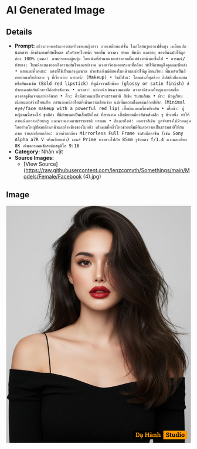 # AI Generated Image

## Details
- **Prompt:** `สร้างภาพพอร์ตเทรตสมจริงของหญิงสาว ภาพเหมือนแฟชั่น ในสไตล์หรูหราแฟชั่นสูง เหมือนปกนิตยสาร อ้างอิงภาพที่อัพโหลด เก็บรักษาใบหน้า รอยยิ้ม ดวงตา ลําคอ สีหน้า และอายุ ของต้นฉบับได้ถูกต้อง 100%
บุคคล: ภาพถ่ายของผู้หญิง โดยเน้นที่ส่วนบนของร่างกายตั้งแต่ช่วงหน้าอกขึ้นไป
• อารมณ์/ท่าทาง: ใบหน้าแสดงออกถึงความมั่นใจและสง่างาม ดวงตาจ้องมองตรงมาที่กล้อง ทำให้ภาพดูดึงดูดและมีพลัง
• แสงและพื้นหลัง: แสงที่ใช้เป็นแสงนุ่มนวล ช่วยขับเน้นมิติของใบหน้าและผิวให้ดูเนียนเรียบ พื้นหลังเป็นสีเทาอ่อนหรือสีกลาง ๆ ที่เรียบง่าย
แต่งหน้า (Makeup)
• ริมฝีปาก: โดดเด่นที่สุดด้วย ลิปสติกสีแดงสดหรือสีแดงเข้ม (Bold red lipstick) ที่ดูฉ่ำวาวเล็กน้อย (glossy or satin finish) สีปากแดงตัดกับผิวขาวได้อย่างชัดเจน
• ดวงตา: แต่งหน้าเน้นความคมชัด ดวงตามีขนาดใหญ่และกลมโต ดวงตาดูชัดเจนและน่าค้นหา
• คิ้ว: คิ้วมีลักษณะเป็นทรงธรรมชาติ สีเข้ม รับกับสีผม
• ผิว: ผิวดูเรียบเนียนและสว่างโทนเย็น การแต่งหน้าสไตล์ที่เน้นความเรียบง่าย แต่เพิ่มความโดดเด่นด้วยสีปาก (Minimal eye/face makeup with a powerful red lip)
เสื้อผ้าและเครื่องประดับ
• เสื้อผ้า: ผู้หญิงคนนี้สวมใส่ ชุดสีดำ ที่มีลักษณะเป็นเสื้อเปิดไหล่ ที่สวยงาม เสื้อมีสายเดี่ยวสีดำเส้นเล็ก ๆ ข้างหนึ่ง ทำให้ภาพเน้นความเรียบหรู และความงามตามธรรมชาติ
ทรงผม • สีและสไตล์: ผมยาวสีเข้ม ถูกจัดทรงให้มีวอลลุ่ม โดยส่วนใหญ่ปัดมาด้านหน้าและด้านข้างของใบหน้า เส้นผมที่พลิ้วไหวช่วยเพิ่มมิติและความเป็นธรรมชาติให้กับภาพ
รายละเอียดกล้อง: ถ่ายด้วยกล้อง Mirrorless Full Frame ระดับมืออาชีพ (เช่น Sony Alpha a7R V หรือเทียบเท่า) เลนส์ Prime ทางยาวโฟกัส 85mm รูรับแสง f/1.4 ความละเอียด 8K เน้นความคมชัดระดับสตูดิโอ 9:16`
- **Category:** Nhân vật
- **Source Images:**
  - [View Source](https://raw.githubusercontent.com/lenzcomvth/Somethings/main/Models/Female/Facebook (4).jpg)

## Image
![AI Generated Image](./image-2025-10-17T04-38-42-662Z-ryffk.png)